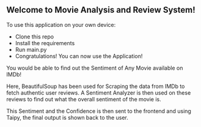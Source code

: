 ## Welcome to Movie Analysis and Review System!

To use this application on your own device:

- Clone this repo
- Install the requirements
- Run main.py
- Congratulations! You can now use the Application!

You would be able to find out the Sentiment of Any Movie available on IMDb!


Here, BeautifulSoup has been used for Scraping the data from IMDb to fetch authentic user reviews. A Sentiment Analyzer is then used on these reviews to find out what the overall sentiment of the movie is.

This Sentiment and the Confidence is then sent to the frontend and using Taipy, the final output is shown back to the user.



